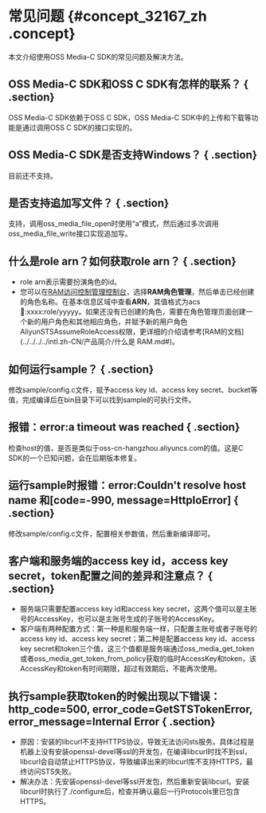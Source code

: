 # 常见问题 {#concept_32167_zh .concept}

本文介绍使用OSS Media-C SDK的常见问题及解决方法。

## OSS Media-C SDK和OSS C SDK有怎样的联系？ { .section}

OSS Media-C SDK依赖于OSS C SDK，OSS Media-C SDK中的上传和下载等功能是通过调用OSS C SDK的接口实现的。

## OSS Media-C SDK是否支持Windows？ { .section}

目前还不支持。

## 是否支持追加写文件？ { .section}

支持，调用oss\_media\_file\_open时使用“a”模式，然后通过多次调用oss\_media\_file\_write接口实现追加写。

## 什么是role arn？如何获取role arn？ { .section}

-   role arn表示需要扮演角色的id。
-   您可以在[RAM访问控制管理控制台](https://ram.console.aliyun.com/#/overview)，选择**RAM角色管理**，然后单击已经创建的角色名称。在基本信息区域中查看**ARN**，其值格式为acs:ram::xxxx:role/yyyyy。如果还没有已创建的角色，需要在角色管理页面创建一个新的用户角色和其他相应角色，并赋予新的用户角色AliyunSTSAssumeRoleAccess权限，更详细的介绍请参考[RAM的文档](../../../../intl.zh-CN/产品简介/什么是 RAM.md#)。

## 如何运行sample？ { .section}

修改sample/config.c文件，赋予access key id、access key secret、bucket等值，完成编译后在bin目录下可以找到sample的可执行文件。

## 报错：error:a timeout was reached { .section}

检查host的值，是否是类似于oss-cn-hangzhou.aliyuncs.com的值。这是C SDK的一个已知问题，会在后期版本修复。

## 运行sample时报错：error:Couldn't resolve host name 和\[code=-990, message=HttpIoError\] { .section}

修改sample/config.c文件，配置相关参数值，然后重新编译即可。

## 客户端和服务端的access key id，access key secret，token配置之间的差异和注意点？ { .section}

-   服务端只需要配置access key id和access key secret，这两个值可以是主账号的AccessKey，也可以是主账号生成的子账号的AccessKey。
-   客户端有两种配置方式：第一种是和服务端一样，只配置主账号或者子账号的access key id、access key secret；第二种是配置access key id、access key secret和token三个值，这三个值都是服务端通过oss\_media\_get\_token或者oss\_media\_get\_token\_from\_policy获取的临时AccessKey和token，该AccessKey和token有时间期限，超过有效期后，不能再次使用。

## 执行sample获取token的时候出现以下错误：http\_code=500, error\_code=GetSTSTokenError, error\_message=Internal Error { .section}

-   原因：安装的libcurl不支持HTTPS协议，导致无法访问sts服务。具体过程是机器上没有安装openssl-devel等ssl的开发包，在编译libcurl时找不到ssl，libcurl会自动禁止HTTPS协议，导致编译出来的libcurl库不支持HTTPS，最终访问STS失败。
-   解决办法：先安装openssl-devel等ssl开发包，然后重新安装libcurl。安装libcurl时执行了./configure后，检查并确认最后一行Protocols里已包含HTTPS。

